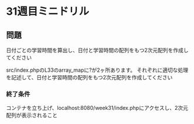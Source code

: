 # 31週目ミニドリル

## 問題

日付ごとの学習時間を算出し、日付と学習時間の配列をもつ2次元配列を作成してください

src/index.phpのL33のarray_mapに?が2ヶ所あります。
それぞれに適切な処理を記述して、日付と学習時間の配列をもつ2次元配列を作成してください

### 終了条件
コンテナを立ち上げ、localhost:8080/week31/index.phpにアクセスし、2次元配列が表示されること
